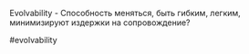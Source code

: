 Evolvability - Способность меняться, быть гибким, легким, минимизируют издержки на сопровождение?

#evolvability